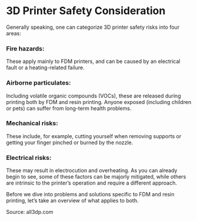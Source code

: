 # 3D Printer Safety Consideration

Generally speaking, one can categorize 3D printer safety risks into four areas:

### Fire hazards: 
These apply mainly to FDM printers, and can be caused by an electrical fault or a heating-related failure. </br>
### Airborne particulates: 
Including volatile organic compounds (VOCs), these are released during printing both by FDM and resin printing. Anyone exposed (including children or pets) can suffer from long-term health problems.
### Mechanical risks: 
These include, for example, cutting yourself when removing supports or getting your finger pinched or burned by the nozzle.
### Electrical risks: 
These may result in electrocution and overheating.
As you can already begin to see, some of these factors can be majorly mitigated, while others are intrinsic to the printer’s operation and require a different approach.

Before we dive into problems and solutions specific to FDM and resin printing, let’s take an overview of what applies to both.

Source: all3dp.com
